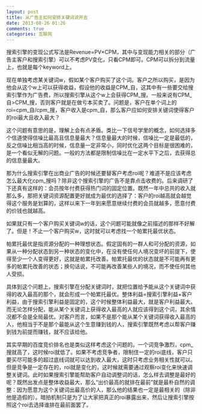 ```yaml
---
layout: post
title: 从广告主如何安排关键词说开去
date: 2013-08-26 01:26
comments: true
categories: 互联网
---
```

搜索引擎的变现公式写法是Revenue=PV×CPM，其中与变现能力相关的部分（广告主客户和搜索引擎）可以不考虑PV变化，只看CPM即可。CPM可以拆分到流量上，也就是每个keyword上。

现在单独考虑某关键词w，假如某个客户购买了这个词。客户之所以购买，是因为他会从这个w上可以获得收益，假设他的收益是CPM_自，这其中有一些要交给搜索引擎作为广告费，所以搜索引擎从这个w上会获得CPM_搜。一般来说有CPM_自>CPM_搜，否则客户就是在做亏本买卖了。问题是，客户在单个词上的roi=cpm_自/cpm_搜，客户收入是cpm_自，那么客户应如何安排关键词使得客户的roi最大且收入最大？

这个问题有意思的是，理解上会有点矛盾。类比一下信号学里的概念，如何选择多个信道使得信噪比最高且信息量最大？信息量最大的时候，信噪比一定是最低的，反之信噪比相当高的时候，信息量一定非常小，同时优化这两个目标是很困难的，是一个看似无解的问题。一般的方法都是限制信噪比在一定水平下之后，去获得总的信息量最大。

那为什么搜索引擎在出商业广告的时候还要替客户考虑roi呢？难道不是应该考虑怎么最大化cpm_搜吗？除非这个搜索引擎的广告不是靠点击收费的。后来调研了下还真有这样的：会员按年付费获得热门词的固定位置。既然一年中总共的收入就那么多，那把关键词资源配置更好就成为最优的选择了：客户的roi越高就会越觉得这个服务是划算的，这样以来下一年到来愿意继续付费的会员就越多，愿意付费的价钱也就越高。 

如果就只有一个客户购买关键词w的话，这个问题可能就像之前描述的那样不好解了。但是！不止一个客户购买w，这时就可以考虑找一个帕累托最优状态。

帕累托最优是指资源分配的一种理想状态。假定固有的一群人和可分配的资源，如果从一种分配状态到另一种状态的变化中，在没有使任何人境况变坏的前提下，使得至少一个人变得更好，这就是帕累托改善。帕累托最优的状态就是不可能再有更多的帕累托改善的状态；换句话说，不可能再改善某些人的境况，而不使任何其他人受损。

具体到这个问题上，搜索引擎在分配关键词时，就把位置给予能从这个关键词中获得的收入最高的那个，就会形成一个帕累托最优。整体利益=搜索引擎利益+客户利益，由于搜索引擎利益是固定的，这个时候整体利益最大，就是客户利益最大。而无论怎样分配，能从某个关键词上获得收入最高的人就应该得到这个词，其余情况都不会是全局最优。对客户而言，如果不是那个能从某个关键词获得收入最高的人，他相当于不是那个最能从这个生意赚到钱的人，搜索引擎既然考虑以帮客户赚到钱为前提而赚钱，就不应该给他。

其实早期的百度竞价排名也是类似这样考虑这个问题的。一个词竞争激烈，cpm_搜就高了，这时候roi就低了。如果不考虑竞争者，限制住一定的roi底线，客户只要买尽可能多的超过底线词就可以达到收入最大，这时只考虑业务相关性就可以。但是竞争是一定存在的，roi就是变化的，这时候就需要通过观察roi变化来快速调整关键词。此时如果搜索引擎能帮助客户自动调整词的话，怎么样去调整是最好的呢？既然出发点是整体收益最大，那么“出价最高的就排在最前”就是最朴自然的调整：因为愿意为这个关键词出最高价的人，那么他的结果也一定是最相关的（除非他是造假的）。暗拍机制只是为了让大家把真正的roi暴露出来，然后让搜索引擎按照这个roi去选择谁排在最前面罢了。
